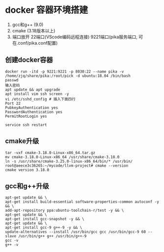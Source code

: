 # docker 容器环境搭建

1. gcc和g++ (9.0)
2. cmake (3.18版本以上)
3. 端口放开 22端口(VScode编码远程连接) 9221端口(pika服务端口, 可在.conf/pika.conf配置)

## 创建docker容器
```shell
docker run -itd -p 9221:9221 -p 8030:22 --name pika -v /home/zjq/share/pika:/root/pick -d ubuntu:18.04 /bin/bash
passwd
输入密码
apt update && apt upgrade
apt install vim ssh screen -y
vi /etc/sshd_config # 插入下面四行
Port 22
PubkeyAuthentication yes
PasswordAuthentication yes
PermitRootLogin yes

service ssh restart

```

## cmake升级
```
tar -vxf cmake-3.18.0-Linux-x86_64.tar.gz
mv cmake-3.18.0-Linux-x86_64 /usr/share/cmake-3.18.0
ln -s /usr/share/cmake-3.25.0-linux-x86_64/bin/* /usr/bin/
root@aeece3c36265:~/mycode/llvm-project# cmake --version
cmake version 3.18.0
```

## gcc和g++升级
```shell
apt-get update && \
apt-get install build-essential software-properties-common autoconf -y && \
add-apt-repository ppa:ubuntu-toolchain-r/test -y && \
apt-get update && \
apt-get install gcc-snapshot -y && \
apt-get update && \
apt-get install gcc-9 g++-9 -y && \
update-alternatives --install /usr/bin/gcc gcc /usr/bin/gcc-9 60 --slave /usr/bin/g++ g++ /usr/bin/g++-9
gcc -v
g++ -v
```

## 